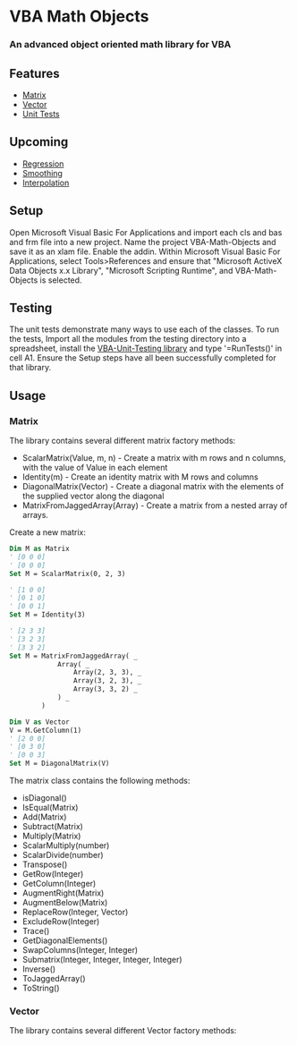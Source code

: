 VBA Math Objects
=====================

### An advanced object oriented math library for VBA

Features
--------
 * [Matrix](#matrix)
 * [Vector](#vector)
 * [Unit Tests](#unit-tests)

Upcoming
--------
 * [Regression](#regression)
 * [Smoothing](#smoothing)
 * [Interpolation](#interpolation)
 
 Setup
-----

Open Microsoft Visual Basic For Applications and import each cls and bas and frm file into a new project. Name the project VBA-Math-Objects and save it as an xlam file. Enable the addin. Within Microsoft Visual Basic For Applications, select Tools>References and ensure that  "Microsoft ActiveX Data Objects x.x Library", "Microsoft Scripting Runtime", and VBA-Math-Objects is selected.

 Testing
 -----
The unit tests demonstrate many ways to use each of the classes. To run the tests, Import all the modules from the testing directory into a spreadsheet, install the [VBA-Unit-Testing library](https://github.com/Beakerboy/VBA-Unit-Tester) and type '=RunTests()' in cell A1. Ensure the Setup steps have all been successfully completed for that library.
 
 Usage
-----

### Matrix
The library contains several different matrix factory methods:

 * ScalarMatrix(Value, m, n) - Create a matrix with m rows and n columns, with the value of Value in each element
 * Identity(m) - Create an identity matrix with M rows and columns
 * DiagonalMatrix(Vector) - Create a diagonal matrix with the elements of the supplied vector along the diagonal
 * MatrixFromJaggedArray(Array) - Create a matrix from a nested array of arrays.

Create a new matrix:
```vb
Dim M as Matrix
' [0 0 0]
' [0 0 0]
Set M = ScalarMatrix(0, 2, 3)

' [1 0 0]
' [0 1 0]
' [0 0 1]
Set M = Identity(3)

' [2 3 3]
' [3 2 3]
' [3 3 2]
Set M = MatrixFromJaggedArray( _
            Array( _
                Array(2, 3, 3), _
                Array(3, 2, 3), _
                Array(3, 3, 2) _
            ) _
        )

Dim V as Vector
V = M.GetColumn(1)
' [2 0 0]
' [0 3 0]
' [0 0 3]
Set M = DiagonalMatrix(V)
```
The matrix class contains the following methods:
* isDiagonal()
* IsEqual(Matrix)
* Add(Matrix)
* Subtract(Matrix)
* Multiply(Matrix)
* ScalarMultiply(number)
* ScalarDivide(number)
* Transpose()
* GetRow(Integer)
* GetColumn(Integer)
* AugmentRight(Matrix)
* AugmentBelow(Matrix)
* ReplaceRow(Integer, Vector)
* ExcludeRow(Integer)
* Trace()
* GetDiagonalElements()
* SwapColumns(Integer, Integer)
* Submatrix(Integer, Integer, Integer, Integer)
* Inverse()
* ToJaggedArray()
* ToString()

### Vector
The library contains several different Vector factory methods:
